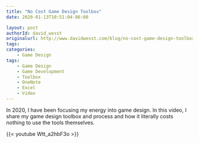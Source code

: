 ```yaml
---
title: "No Cost Game Design Toolbox"
date: 2020-01-13T10:51:04-06:00

layout: post
authorId: david_wesst
originalurl: http://www.davidwesst.com/blog/no-cost-game-design-toolbox/
tags:
categories:
    - Game Design
tags:
    - Game Design
    - Game Development
    - Toolbox
    - OneNote
    - Excel
    - Video
---
```


In 2020, I have been focusing my energy into game design. In this video, I share my game design toolbox and process and how it literally costs nothing to use the tools themselves.

<!-- more -->

{{< youtube Wtt_a2hbF3o >}}
